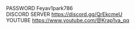 PASSWORD Feyav1park786       
DISCORD SERVER https://discord.gg/QrEkcmeU        
YOUTUBE https://www.youtube.com/@Krap1va_qq
